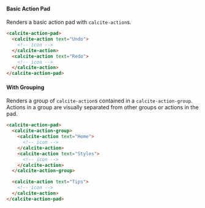 #### Basic Action Pad

Renders a basic action pad with `calcite-action`s.

```html
<calcite-action-pad>
  <calcite-action text="Undo">
    <!-- icon -->
  </calcite-action>
  <calcite-action text="Redo">
    <!-- icon -->
  </calcite-action>
</calcite-action-pad>
```

#### With Grouping

Renders a group of `calcite-action`s contained in a `calcite-action-group`. Actions in a group are visually separated from other groups or actions in the pad.

```html
<calcite-action-pad>
  <calcite-action-group>
    <calcite-action text="Home">
      <!-- icon -->
    </calcite-action>
    <calcite-action text="Styles">
      <!-- icon -->
    </calcite-action>
  </calcite-action-group>

  <calcite-action text="Tips">
    <!-- icon -->
  </calcite-action>
</calcite-action-pad>
```
